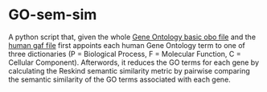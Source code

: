 # GO-sem-sim
A python script that, given the whole [Gene Ontology basic obo file](https://current.geneontology.org/ontology/go-basic.obo) and the [human gaf file](https://ftp.ebi.ac.uk/pub/databases/GO/goa/HUMAN/) first appoints each human Gene Ontology term to one of three dictionaries (P = Biological Process, F = Molecular Function, C = Cellular Component). Afterwords, it reduces the GO terms for each gene by calculating the Reskind semantic similarity metric by pairwise comparing the semantic similarity of the GO terms associated with each gene.
